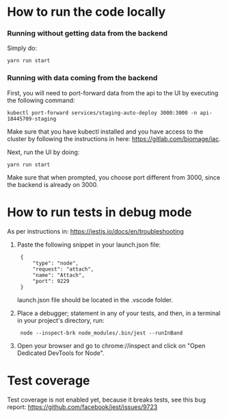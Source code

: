 # How to run the code locally

### Running without getting data from the backend

 Simply do:

    yarn run start

### Running with data coming from the backend

First, you will need to port-forward data from the api to the UI by executing the following command:

    kubectl port-forward services/staging-auto-deploy 3000:3000 -n api-18445709-staging

Make sure that you have kubectl installed and you have access to the cluster by following the instructions in here: https://gitlab.com/biomage/iac.

Next, run the UI by doing:

    yarn run start

Make sure that when prompted, you choose port different from 3000, since the backend is already on 3000.


# How to run tests in debug mode

As per instructions in: https://jestjs.io/docs/en/troubleshooting

1. Paste the following snippet in your launch.json file:

        {
            "type": "node",
            "request": "attach",
            "name": "Attach",
            "port": 9229
        }

    launch.json file should be located in the .vscode folder.

2. Place a debugger; statement in any of your tests, and then, in a terminal in your project's directory, run:

        node --inspect-brk node_modules/.bin/jest --runInBand

3. Open your browser and go to chrome://inspect and click on "Open Dedicated DevTools for Node".

# Test coverage

Test coverage is not enabled yet, because it breaks tests, see this bug report: https://github.com/facebook/jest/issues/9723
